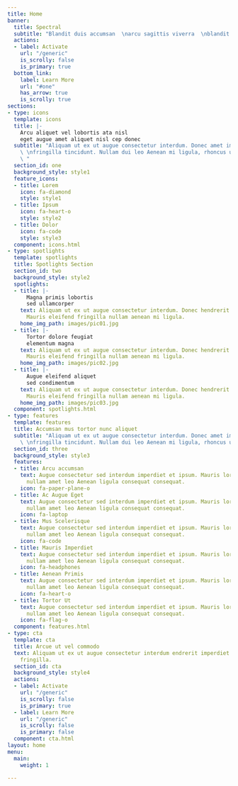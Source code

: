 ```yaml
---
title: Home
banner:
  title: Spectral
  subtitle: "Blandit duis accumsan  \narcu sagittis viverra  \nblandit at Interdum."
  actions:
  - label: Activate
    url: "/generic"
    is_scrolly: false
    is_primary: true
  bottom_link:
    label: Learn More
    url: "#one"
    has_arrow: true
    is_scrolly: true
sections:
- type: icons
  template: icons
  title: |-
    Arcu aliquet vel lobortis ata nisl
    eget augue amet aliquet nisl cep donec
  subtitle: "Aliquam ut ex ut augue consectetur interdum. Donec amet imperdiet eleifend
    \ \nfringilla tincidunt. Nullam dui leo Aenean mi ligula, rhoncus ullamcorper.
    \ "
  section_id: one
  background_style: style1
  feature_icons:
  - title: Lorem
    icon: fa-diamond
    style: style1
  - title: Ipsum
    icon: fa-heart-o
    style: style2
  - title: Dolor
    icon: fa-code
    style: style3
  component: icons.html
- type: spotlights
  template: spotlights
  title: Spotlights Section
  section_id: two
  background_style: style2
  spotlights:
  - title: |-
      Magna primis lobortis
      sed ullamcorper
    text: Aliquam ut ex ut augue consectetur interdum. Donec hendrerit imperdiet.
      Mauris eleifend fringilla nullam aenean mi ligula.
    home_img_path: images/pic01.jpg
  - title: |-
      Tortor dolore feugiat
      elementum magna
    text: Aliquam ut ex ut augue consectetur interdum. Donec hendrerit imperdiet.
      Mauris eleifend fringilla nullam aenean mi ligula.
    home_img_path: images/pic02.jpg
  - title: |-
      Augue eleifend aliquet
      sed condimentum
    text: Aliquam ut ex ut augue consectetur interdum. Donec hendrerit imperdiet.
      Mauris eleifend fringilla nullam aenean mi ligula.
    home_img_path: images/pic03.jpg
  component: spotlights.html
- type: features
  template: features
  title: Accumsan mus tortor nunc aliquet
  subtitle: "Aliquam ut ex ut augue consectetur interdum. Donec amet imperdiet eleifend
    \ \nfringilla tincidunt. Nullam dui leo Aenean mi ligula, rhoncus ullamcorper."
  section_id: three
  background_style: style3
  features:
  - title: Arcu accumsan
    text: Augue consectetur sed interdum imperdiet et ipsum. Mauris lorem tincidunt
      nullam amet leo Aenean ligula consequat consequat.
    icon: fa-paper-plane-o
  - title: Ac Augue Eget
    text: Augue consectetur sed interdum imperdiet et ipsum. Mauris lorem tincidunt
      nullam amet leo Aenean ligula consequat consequat.
    icon: fa-laptop
  - title: Mus Scelerisque
    text: Augue consectetur sed interdum imperdiet et ipsum. Mauris lorem tincidunt
      nullam amet leo Aenean ligula consequat consequat.
    icon: fa-code
  - title: Mauris Imperdiet
    text: Augue consectetur sed interdum imperdiet et ipsum. Mauris lorem tincidunt
      nullam amet leo Aenean ligula consequat consequat.
    icon: fa-headphones
  - title: Aenean Primis
    text: Augue consectetur sed interdum imperdiet et ipsum. Mauris lorem tincidunt
      nullam amet leo Aenean ligula consequat consequat.
    icon: fa-heart-o
  - title: Tortor Ut
    text: Augue consectetur sed interdum imperdiet et ipsum. Mauris lorem tincidunt
      nullam amet leo Aenean ligula consequat consequat.
    icon: fa-flag-o
  component: features.html
- type: cta
  template: cta
  title: Arcue ut vel commodo
  text: Aliquam ut ex ut augue consectetur interdum endrerit imperdiet amet eleifend
    fringilla.
  section_id: cta
  background_style: style4
  actions:
  - label: Activate
    url: "/generic"
    is_scrolly: false
    is_primary: true
  - label: Learn More
    url: "/generic"
    is_scrolly: false
    is_primary: false
  component: cta.html
layout: home
menu:
  main:
    weight: 1

---
```


